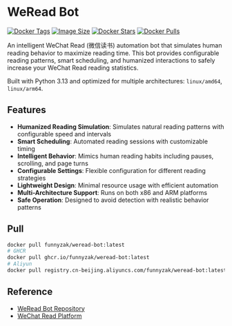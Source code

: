 # WeRead Bot

[![Docker Tags](https://img.shields.io/docker/v/funnyzak/weread-bot?sort=semver&style=flat-square)](https://hub.docker.com/r/funnyzak/weread-bot/)
[![Image Size](https://img.shields.io/docker/image-size/funnyzak/weread-bot)](https://hub.docker.com/r/funnyzak/weread-bot/)
[![Docker Stars](https://img.shields.io/docker/stars/funnyzak/weread-bot.svg?style=flat-square)](https://hub.docker.com/r/funnyzak/weread-bot/)
[![Docker Pulls](https://img.shields.io/docker/pulls/funnyzak/weread-bot.svg?style=flat-square)](https://hub.docker.com/r/funnyzak/weread-bot/)

An intelligent WeChat Read (微信读书) automation bot that simulates human reading behavior to maximize reading time. This bot provides configurable reading patterns, smart scheduling, and humanized interactions to safely increase your WeChat Read reading statistics.

Built with Python 3.13 and optimized for multiple architectures: `linux/amd64`, `linux/arm64`.

## Features

- **Humanized Reading Simulation**: Simulates natural reading patterns with configurable speed and intervals
- **Smart Scheduling**: Automated reading sessions with customizable timing
- **Intelligent Behavior**: Mimics human reading habits including pauses, scrolling, and page turns
- **Configurable Settings**: Flexible configuration for different reading strategies
- **Lightweight Design**: Minimal resource usage with efficient automation
- **Multi-Architecture Support**: Runs on both x86 and ARM platforms
- **Safe Operation**: Designed to avoid detection with realistic behavior patterns

## Pull

```bash
docker pull funnyzak/weread-bot:latest
# GHCR
docker pull ghcr.io/funnyzak/weread-bot:latest
# Aliyun
docker pull registry.cn-beijing.aliyuncs.com/funnyzak/weread-bot:latest
```

## Reference

- [WeRead Bot Repository](https://github.com/funnyzak/weread-bot)
- [WeChat Read Platform](https://weread.qq.com/)